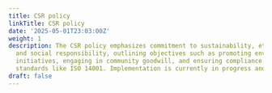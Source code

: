 ```yaml
---
title: CSR policy
linkTitle: CSR policy
date: '2025-05-01T23:03:00Z'
weight: 1
description: The CSR policy emphasizes commitment to sustainability, ethical practices,
  and social responsibility, outlining objectives such as promoting environmental
  initiatives, engaging in community goodwill, and ensuring compliance with global
  standards like ISO 14001. Implementation is currently in progress and under review.
draft: false
---
```



<!-- Unsupported block type: unsupported -->